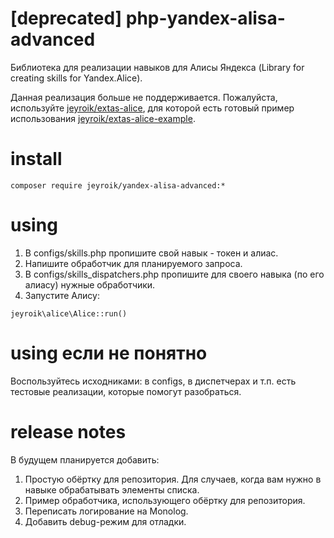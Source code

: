 # [deprecated] php-yandex-alisa-advanced
Библиотека для реализации навыков для Алисы Яндекса (Library for creating skills for Yandex.Alice).

Данная реализация больше не поддерживается. Пожалуйста, используйте [jeyroik/extas-alice](https://github.com/jeyroik/extas-alice "Перейти к библиотеке extas-alice"), для которой есть готовый пример использования [jeyroik/extas-alice-example](https://github.com/jeyroik/extas-alice-example "Перейти к extas-alice-example").

# install

```
composer require jeyroik/yandex-alisa-advanced:*
```

# using

1. В configs/skills.php пропишите свой навык - токен и алиас.
2. Напишите обработчик для планируемого запроса.
3. В configs/skills_dispatchers.php пропишите для своего навыка (по его алиасу) нужные обработчики.
4. Запустите Алису:

```
jeyroik\alice\Alice::run()
```

# using если не понятно

Воспользуйтесь исходниками: в configs, в диспетчерах и т.п. есть тестовые реализации, которые помогут разобраться.

# release notes

В будущем планируется добавить:

1. Простую обёртку для репозитория. Для случаев, когда вам нужно в навыке обрабатывать элементы списка.
2. Пример обработчика, использующего обёртку для репозитория.
3. Переписать логирование на Monolog.
4. Добавить debug-режим для отладки.
